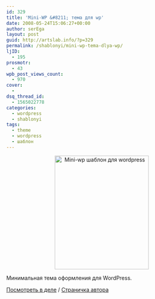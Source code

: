 ```yaml
---
id: 329
title: 'Mini-WP &#8211; тема для wp'
date: 2008-05-24T15:06:27+00:00
author: serEga
layout: post
guid: http://artslab.info/?p=329
permalink: /shablonyi/mini-wp-tema-dlya-wp/
ljID:
  - 195
prosmotr:
  - 43
wpb_post_views_count:
  - 970
cover:
  -
dsq_thread_id:
  - 1565022778
categories:
  - wordpress
  - shablonyi
tags:
  - theme
  - wordpress
  - шаблон
---
```

<p style="text-align: center;">
  <a class="lightview" href="{{site.img_cdn}}/mini-wp.jpg"><img class="alignnone size-medium wp-image-330" title="mini-wp" src="{{site.img_cdn}}/mini-wp-248x300.jpg" alt="Mini-wp шаблон для wordpress" width="248" height="300" srcset="{{site.img_cdn}}/mini-wp-248x300.jpg 248w, {{site.img_cdn}}/mini-wp.jpg 400w" sizes="(max-width: 248px) 100vw, 248px" /></a>
</p>

Минимальная тема оформления для WordPress.

<a href="http://frozr.com/custo/" target="_blank">Посмотреть в деле</a> / <a href="http://frozr.com/wordpress/mini-wp-free-wordpress-theme/" target="_blank">Страничка автора</a>